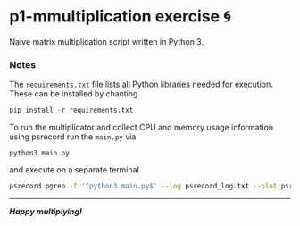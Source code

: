 # p1-mmultiplication exercise :cyclone:

Naive matrix multiplication script written in Python 3.

### Notes
The `requirements.txt` file lists all Python libraries needed for execution. These can be installed by chanting

```python
pip install -r requirements.txt
```

To run the multiplicator and collect CPU and memory usage information using psrecord run the `main.py` via 

```console
python3 main.py
```

and execute on a separate terminal 

```bash
psrecord pgrep -f '^python3 main.py$' --log psrecord_log.txt --plot psrecord_plot.png --interval 1
```

___
**_Happy multiplying!_**